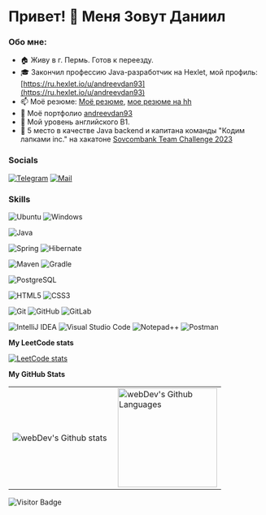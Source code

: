 Привет! 👋 Меня Зовут Даниил
========================

<h3>Обо мне:</h3>

- 🏠 Живу в г. Пермь. Готов к переезду.
- 🎓 Закончил профессию Java-разработчик на Hexlet, мой профиль: [https://ru.hexlet.io/u/andreevdan93](https://ru.hexlet.io/u/andreevdan93)
- 📫 Моё резюме: [Моё резюме](https://drive.google.com/file/d/1Wl2iNLJohDEBz961w8nUEp-X-fWPqh8y/view?usp=drive_link), [мое резюме на hh](https://ekaterinburg.hh.ru/resume/fb25906bff03eaa95b0039ed1f33476f577835)
- 📝 Моё портфолио [andreevdan93](https://drive.google.com/drive/folders/10L1I-Hrhh8qmYxZymplXfWo5qSyKtaRN?usp=sharing)
- 🌱 Мой уровень английского B1.
- 📌 5 место в качестве Java backend и капитана команды "Кодим лапками inc." на хакатоне [Sovcombank Team Challenge 2023](https://scbteamchallenge.sk.ru/)

### Socials
[![Telegram](https://img.shields.io/badge/Telegram:@AndreevDan93-2CA5E0?style=for-the-badge&logo=telegram&logoColor=white)](https://t.me/AndreevDan93)
[![Mail](https://img.shields.io/badge/mail:andreevdan93@gmail.com-%23316192?style=for-the-badge&logo=mail&logoColor=white)](mailto:andreevdan93@gmail.com)

### Skills
![Ubuntu](https://img.shields.io/badge/Ubuntu-E95420?style=for-the-badge&logo=ubuntu&logoColor=white)
![Windows](https://img.shields.io/badge/Windows-0078D6?style=for-the-badge&logo=windows&logoColor=white)

![Java](https://img.shields.io/badge/Java-ea2d2f?style=for-the-badge)

![Spring](https://img.shields.io/badge/Spring-6cb23e?style=for-the-badge&logo=Spring&logoColor=white)
![Hibernate](https://img.shields.io/badge/Hibernate-bcae79?style=for-the-badge&logo=hibernate&logoColor=grey)

![Maven](https://img.shields.io/badge/Maven-grey?style=for-the-badge&logo=apachemaven&logoColor=dc4c2a)
![Gradle](https://img.shields.io/badge/Gradle-02303A?style=for-the-badge&logo=gradle&logoColor=white)

![PostgreSQL](https://img.shields.io/badge/PostgreSQL-336791?style=for-the-badge&logo=postgresql&logoColor=white)

![HTML5](https://img.shields.io/badge/HTML5-e44d26?style=for-the-badge&logo=html5&logoColor=white)
![CSS3](https://img.shields.io/badge/CSS3-3060a2?style=for-the-badge&logo=css3&logoColor=white)

![Git](https://img.shields.io/badge/Git-f05033?style=for-the-badge&logo=git&logoColor=white)
![GitHub](https://img.shields.io/badge/GitHub-24292f?style=for-the-badge&logo=github&logoColor=white)
![GitLab](https://img.shields.io/badge/GitLab-24292f?style=for-the-badge&logo=gitlab&logoColor=orange)

![IntelliJ IDEA](https://img.shields.io/badge/IntelliJIDEA-000000.svg?style=for-the-badge&logo=intellij-idea&logoColor=white)
![Visual Studio Code](https://img.shields.io/badge/Visual%20Studio%20Code-0078d7.svg?style=for-the-badge&logo=visual-studio-code&logoColor=white)
![Notepad++](https://img.shields.io/badge/Notepad++-90E59A.svg?style=for-the-badge&logo=notepad%2b%2b&logoColor=black)
![Postman](https://img.shields.io/badge/Postman-FF6C37?style=for-the-badge&logo=postman&logoColor=white)



<b>My LeetCode stats</b>

[![LeetCode stats](https://leetcode-stats-six.vercel.app/api?username=andreevdan93&theme=dark)](https://leetcode.com/andreevdan93/)

<b>My GitHub Stats</b>

<table>
  <tr>
    <td>
      <img align="left" src="http://github-readme-streak-stats.herokuapp.com?user=AndreevDan93&theme=dark&background=000000" alt="webDev's Github stats" />
    </td>
    <td>
      <img height="195px" align="right" alt="webDev's Github Languages" src="https://github-readme-stats-sigma-five.vercel.app/api/top-langs/?username=AndreevDan93&layout=compact&theme=vision-friendly-dark" />
    </td>
  </tr>
</table>

![Visitor Badge](https://visitor-badge.laobi.icu/badge?page_id=AndreevDan93)

